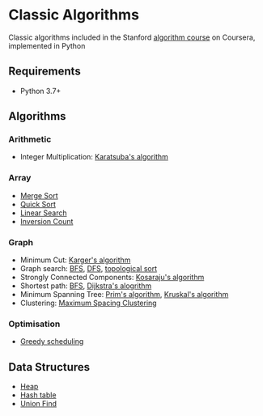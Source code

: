 # Classic Algorithms
Classic algorithms included in the Stanford [algorithm course](https://www.coursera.org/specializations/algorithms?) on Coursera, implemented in Python

## Requirements

* Python 3.7+

## Algorithms
### Arithmetic
* Integer Multiplication: [Karatsuba's algorithm](karatsuba_algorithm.py)
### Array
* [Merge Sort](merge_sort.py)
* [Quick Sort](quick_sort.py)
* [Linear Search](linear_search.py)
* [Inversion Count](count_inversions.py)
### Graph
* Minimum Cut: [Karger's algorithm](karger_min_cut.py)
* Graph search: [BFS](graph_search.py), [DFS](graph_search.py), [topological sort](graph_search.py)
* Strongly Connected Components: [Kosaraju's algorithm](graph_search.py)
* Shortest path: [BFS](graph_search.py), [Dijkstra's alogrithm](dijsktra_shortest_path.py)
* Minimum Spanning Tree: [Prim's algorithm](prim_mst.py), [Kruskal's algorithm](max_spacing_clustering.py)
* Clustering: [Maximum Spacing Clustering](max_spacing_clustering.py)
### Optimisation
* [Greedy scheduling](greedy_scheduling.py)

## Data Structures
* [Heap](heap.py)
* [Hash table](hash_table.py)
* [Union Find](union_find.py)